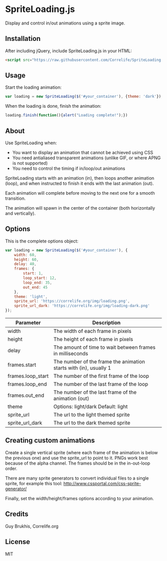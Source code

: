 # SpriteLoading.js
Display and control in/out animations using a sprite image.

## Installation
After including jQuery, include SpriteLoading.js in your HTML:
```html
<script src="https://raw.githubusercontent.com/Correlife/SpriteLoading.js/master/SpriteLoading.min.js"></script>
```

## Usage
Start the loading animation:
```javascript
var loading = new SpriteLoading($('#your_container'), {theme: 'dark'});
```
When the loading is done, finish the animation:
```javascript
loading.finish(function(){alert("Loading complete!");})
```

## About
Use SpriteLoading when:
<ul>
<li>You want to display an animation that cannot be achieved using CSS</li>
<li>You need antialiased transparent animations (unlike GIF, or where APNG is not supported)</li>
<li>You need to control the timing if in/loop/out animations</li>
</ul>
SpriteLoading starts with an animation (in), then loops another animation (loop), and when instructed to finish it ends with the last animation (out).

Each animation will complete before moving to the next one for a smooth transition.

The animation will spawn in the center of the container (both horizontally and vertically).

## Options
This is the complete options object:
```javascript
var loading = new SpriteLoading($('#your_container'), {
    width: 60,
    height: 60,
    delay: 40,
    frames: {
        start: 1,
        loop_start: 12,
        loop_end: 35,
        out_end: 45
    },
    theme: 'light',
    sprite_url: 'https://correlife.org/img/loading.png',
    sprite_url_dark: 'https://correlife.org/img/loading-dark.png'
});
```
| Parameter         | Description   |
| ----------------- | ------------- |
| width             | The width of each frame in pixels |
| height            | The height of each frame in pixels  |
| delay             | The amount of time to wait between frames in milliseconds  |
| frames.start      | The number of the frame the animation starts with (in), usually 1  |
| frames.loop_start | The number of the first frame of the loop  |
| frames.loop_end   | The number of the last frame of the loop  |
| frames.out_end    | The number of the last frame of the animation (out) |
| theme             | Options: light/dark Default: light  |
| sprite_url        | The url to the light themed sprite  |
| sprite_url_dark   | The url to the dark themed sprite |

## Creating custom animations
Create a single vertical sprite (where each frame of the animation is below the previous one) and use the sprite_url to point to it. PNGs work best because of the alpha channel. The frames should be in the in-out-loop order.

There are many sprite generators to convert individual files to a single sprite, for example this tool: http://www.cssportal.com/css-sprite-generator/

Finally, set the width/height/frames options according to your animation.

## Credits
Guy Brukhis, Correlife.org

## License
MIT

